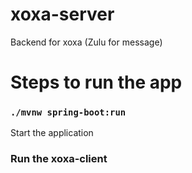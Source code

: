 # xoxa-server
Backend for xoxa (Zulu for message)

# Steps to run the app

### `./mvnw spring-boot:run`
Start the application

### Run the xoxa-client